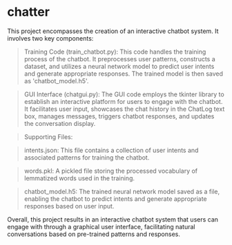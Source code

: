 # chatter

This project encompasses the creation of an interactive chatbot system. It involves two key components:

>Training Code (train_chatbot.py): 
This code handles the training process of the chatbot. It preprocesses user patterns, constructs a dataset, and utilizes a neural network model to predict user intents and generate appropriate responses. The trained model is then saved as 'chatbot_model.h5'.

>GUI Interface (chatgui.py): 
The GUI code employs the tkinter library to establish an interactive platform for users to engage with the chatbot. It facilitates user input, showcases the chat history in the ChatLog text box, manages messages, triggers chatbot responses, and updates the conversation display.

>Supporting Files:

>intents.json: This file contains a collection of user intents and associated patterns for training the chatbot.

>words.pkl: A pickled file storing the processed vocabulary of lemmatized words used in the training.

>chatbot_model.h5: The trained neural network model saved as a file, enabling the chatbot to predict intents and generate appropriate responses based on user input.



Overall, this project results in an interactive chatbot system that users can engage with through a graphical user interface, facilitating natural conversations based on pre-trained patterns and responses.
